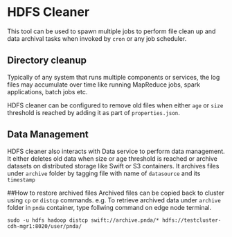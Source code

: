 # HDFS Cleaner 

This tool can be used to spawn multiple jobs to perform file clean up and data archival tasks when invoked by `cron` or any job scheduler.
 
## Directory cleanup

Typically of any system that runs multiple components or services, the log files may accumulate over time like running MapReduce jobs, spark applications, batch jobs etc.

HDFS cleaner can be configured to remove old files when either `age` or `size` threshold is reached by adding it as part of `properties.json`.

## Data Management

HDFS cleaner also interacts with Data service to perform data management. It either deletes old data when size or age threshold is reached or archive datasets on distributed storage like Swift or S3 containers.
It archives files under `archive` folder by tagging file with name of `datasource` and its `timestamp`

##How to restore archived files
Archived files can be copied back to cluster using `cp` or `distcp` commands. e.g. To retrieve archived data under `archive` folder in `pnda` container, type follwing command on edge node terminal.

```
sudo -u hdfs hadoop distcp swift://archive.pnda/* hdfs://testcluster-cdh-mgr1:8020/user/pnda/
```




